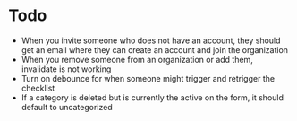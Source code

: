# Todo

- When you invite someone who does not have an account, they should get an email where they can create an account and join the organization
- When you remove someone from an organization or add them, invalidate is not working
- Turn on debounce for when someone might trigger and retrigger the checklist
- If a category is deleted but is currently the active on the form, it should default to uncategorized
